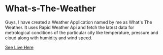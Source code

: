 # What-s-The-Weather
Guys, I have created a Weather Application named by me as What's The Weather. It uses Rapid Weather Api and fetch the latest data for metrological conditions of the particular city like temperature, pressure and cloud along with humidity and wind speed.

[See Live Here](https://facebook-5dc11.web.app)
